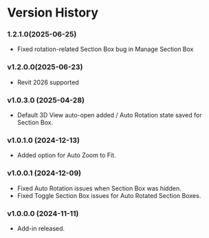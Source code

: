 # Version History

### 1.2.1.0(2025-06-25)&#x20;

* Fixed rotation-related Section Box bug in Manage Section Box

### v1.2.0.0(2025-06-23)&#x20;

* Revit 2026 supported

### v1.0.3.0 (2025-04-28)

* Default 3D View auto-open added / Auto Rotation state saved for Section Box.

### v1.0.1.0 (2024-12-13)

* Added option for Auto Zoom to Fit.

### v1.0.0.1 (2024-12-09)

* Fixed Auto Rotation issues when Section Box was hidden.
* Fixed Toggle Section Box issues for Auto Rotated Section Boxes.

### v1.0.0.0 (2024-11-11)

* Add-in released.
